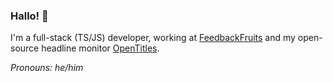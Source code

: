 ### Hallo! 👋

I'm a full-stack (TS/JS) developer, working at [FeedbackFruits](https://feedbackfruits.com/) and my open-source headline monitor [OpenTitles](https://opentitles.info/). 

_Pronouns: he/him_
